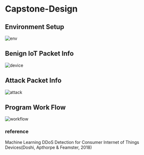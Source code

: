 # Capstone-Design

## Environment Setup
![env](https://github.com/tjrkddnr/Capstone-Design1/blob/master/img/env.JPG?raw=true)

## Benign IoT Packet Info
![device](https://github.com/tjrkddnr/Capstone-Design1/blob/master/img/device.JPG?raw=true)

## Attack Packet Info
![attack](https://github.com/tjrkddnr/Capstone-Design1/blob/master/img/attack.JPG?raw=true)

## Program Work Flow
![workflow](https://github.com/tjrkddnr/Capstone-Design1/blob/master/img/workflow.JPG?raw=true)

### reference
Machine Learning DDoS Detection for Consumer Internet of Things Devices(Doshi, Apthorpe & Feamster, 2018)
